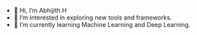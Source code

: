 - 👋 Hi, I’m Abhijith H
- 👀 I’m interested in exploring new tools and frameworks.
- 🌱 I’m currently learning Machine Learning and Deep Learning.


<!---
Abhi2003-h/Abhi2003-h is a ✨ special ✨ repository because its `README.md` (this file) appears on your GitHub profile.
You can click the Preview link to take a look at your changes.
--->
